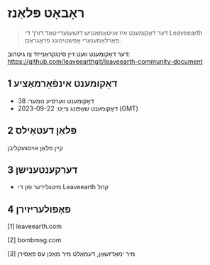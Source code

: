# ראָבאָט פּלאַנז

>דער דאָקומענט איז אויטאָמאַטיש דזשענערייטאַד דורך די Leaveearth פּאַרלאַמענערי אָפּשטימונג פּראָגראַם.

דער דאָקומענט וועט זיין סינגקראַנייזד צו גיטהוב: https://github.com/leaveearthgit/leaveearth-community-document

## 1 דאָקומענט אינפֿאָרמאַציע

- דאָקומענט ווערסיע נומער: 38
- דאָקומענט שאַפונג צייַט: 2023-09-22 (GMT)

## 2 פּלאַן דעטאַילס

קיין פּלאַן אויסגעקליבן

## 3 דערקענטענישן
* מיטגלידער פון די Leaveearth קהל

## 4 פּאָפּולעריזירן
[1] leaveearth.com

[2] bombmsg.com

[3] מיר ימאַדזשאַן, דעמאָלט מיר מאַכן עס פּאַסירן